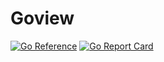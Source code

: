 # Goview

[![Go Reference](https://pkg.go.dev/badge/github.com/ZackarySantana/goview.svg)](https://pkg.go.dev/github.com/ZackarySantana/goview)
[![Go Report Card](https://goreportcard.com/badge/github.com/ZackarySantana/goview)](https://goreportcard.com/report/github.com/ZackarySantana/goview)

